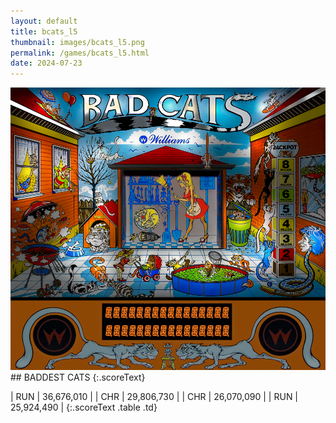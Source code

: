 ```yaml
---
layout: default
title: bcats_l5
thumbnail: images/bcats_l5.png
permalink: /games/bcats_l5.html
date: 2024-07-23
---
```


<img src="../images/bcats_l5.png" class="gameThumbnail img-fluid mx-auto align-middle">
## BADDEST CATS
{:.scoreText}

| RUN | 36,676,010 | 
| CHR | 29,806,730 | 
| CHR | 26,070,090 | 
| RUN | 25,924,490 | 
{:.scoreText .table .td}
